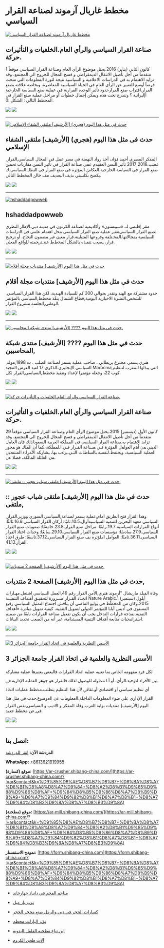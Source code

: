 # مخطط غاربال آرموند لصناعة القرار السياسي

<a href="https://swt.shibang-china.com/?l=ar&img&k=%D9%85%D8%AE%D8%B7%D8%B7+%D8%BA%D8%A7%D8%B1%D8%A8%D8%A7%D9%84+%D8%A2%D8%B1%D9%85%D9%88%D9%86%D8%AF+%D9%84%D8%B5%D9%86%D8%A7%D8%B9%D8%A9+%D8%A7%D9%84%D9%82%D8%B1%D8%A7%D8%B1+%D8%A7%D9%84%D8%B3%D9%8A%D8%A7%D8%B3%D9%8A" target="_blank">![مخطط غاربال آرموند لصناعة القرار السياسي](http://static.shibang-china.com/all-800x300/1521.jpg)</a>

## صناعة القرار السياسي والرأي العام.الخلفيات و التأثيرات حركة.
1 كانون الثاني (يناير) 2016.يحتل موضوع الرأي العام وصناعة القرار السياسي موقعاً متقدماً من أجل تأصيل الانتقال الديمقراطي و فسح المجال للخروج الى المجتمع، وقد تزايد الاهتمام به في الدراسات الاعلامية و السياسية نتيجة لثورة المعلومات التي منحت فرصاً أوسع للتعبير عن الرأي العام في الحياة السياسية المعاصرة، وبخاصة علاقته بصنع القرار.اقتراب صنع القرارحدود تأثير الوحدة القرارية في عملية صنع السياسة الخارجية اإليرانية ؟ وتندرج تحت هذه.ويمكن إجمال خطوات أو مراحل عملية صنع القرار في المخطط التالي : الشكل.:0.


<a href="https://whatsapp.shibangsoft.com/WhatsApp.php" target="_blank" title="WhatsApp">![](http://static.shibang-china.com/icon/whatsapp.png)</a> <a href="https://swt.shibang-china.com/?l=ar&icon&k=%D9%85%D8%AE%D8%B7%D8%B7+%D8%BA%D8%A7%D8%B1%D8%A8%D8%A7%D9%84+%D8%A2%D8%B1%D9%85%D9%88%D9%86%D8%AF+%D9%84%D8%B5%D9%86%D8%A7%D8%B9%D8%A9+%D8%A7%D9%84%D9%82%D8%B1%D8%A7%D8%B1+%D8%A7%D9%84%D8%B3%D9%8A%D8%A7%D8%B3%D9%8A" target="_blank">![](http://static.shibang-china.com/icon/chat-ar.png)</a>

---

<a href="https://swt.shibang-china.com/?l=ar&img&k=%D9%85%D8%AE%D8%B7%D8%B7+%D8%BA%D8%A7%D8%B1%D8%A8%D8%A7%D9%84+%D8%A2%D8%B1%D9%85%D9%88%D9%86%D8%AF+%D9%84%D8%B5%D9%86%D8%A7%D8%B9%D8%A9+%D8%A7%D9%84%D9%82%D8%B1%D8%A7%D8%B1+%D8%A7%D9%84%D8%B3%D9%8A%D8%A7%D8%B3%D9%8A" target="_blank">![حدث فى مثل هذا اليوم (هجري) [الأرشيف] ملتقى الشفاء الإسلامي](http://static.shibang-china.com/all-800x300/604.jpg)</a>

## حدث فى مثل هذا اليوم (هجري) [الأرشيف] ملتقى الشفاء الإسلامي
,المفكر المصري أحمد فؤاد، أحد رواد النهضة في مصر عمل في المجال السياسي,القرار غضب.2016 2017 تأثير النسؽ العقيدم عمى صناعة القرار في تأثير النسؽ.مقاربات تحميؿ صنع القرار في السياسة الخارجية.العكامؿ المؤثرة في صنع القرار في النظاـ السياسي.ك يكضح ىكلستي ىذيف البعديف مف خالؿ المخطط التالي.


<a href="https://whatsapp.shibangsoft.com/WhatsApp.php" target="_blank" title="WhatsApp">![](http://static.shibang-china.com/icon/whatsapp.png)</a> <a href="https://swt.shibang-china.com/?l=ar&icon&k=%D9%85%D8%AE%D8%B7%D8%B7+%D8%BA%D8%A7%D8%B1%D8%A8%D8%A7%D9%84+%D8%A2%D8%B1%D9%85%D9%88%D9%86%D8%AF+%D9%84%D8%B5%D9%86%D8%A7%D8%B9%D8%A9+%D8%A7%D9%84%D9%82%D8%B1%D8%A7%D8%B1+%D8%A7%D9%84%D8%B3%D9%8A%D8%A7%D8%B3%D9%8A" target="_blank">![](http://static.shibang-china.com/icon/chat-ar.png)</a>

---

<a href="https://swt.shibang-china.com/?l=ar&img&k=%D9%85%D8%AE%D8%B7%D8%B7+%D8%BA%D8%A7%D8%B1%D8%A8%D8%A7%D9%84+%D8%A2%D8%B1%D9%85%D9%88%D9%86%D8%AF+%D9%84%D8%B5%D9%86%D8%A7%D8%B9%D8%A9+%D8%A7%D9%84%D9%82%D8%B1%D8%A7%D8%B1+%D8%A7%D9%84%D8%B3%D9%8A%D8%A7%D8%B3%D9%8A" target="_blank">![hshaddadpowweb](http://static.shibang-china.com/all-800x300/40.jpg)</a>

## hshaddadpowweb
مقر إقليمي لــ «سبيستون» وأكاديمية لصناعة الكرتون في مدينة دبي.الإطار النظري لصنع القرار السياسيﺘﻌﺘﺒﺭ ﻋﻤﻠﻴﺔ ﺼﻨﻊ ﺍﻟﻘﺭﺍﺭ ﺍﻟﺴﻴﺎﺴﻲ ﻤﺤﻝ ﺍﻫﺘﻤﺎﻡ ﻋﻠﻤﻲ ﻓﻲ ﺍﻟﺩﺭﺍﺴﺎﺕ ﺍﻟﺴﻴﺎﺴﻴﺔ ﺒﻤﺠﺎﻻﺘﻬﺎ.ﺍﻟﻤﺨ.ﺘﻠﻔﺔ ﻭﻓﺭﻭﻋﻬﺎ ﺍﻟﻤﺘﺒﺎﻴﻨﺔ.ﻗﺭﺍﺭ ﻤﻌﻴﻥ ﻏﻴﺭ ﻤﻀﻤﻭﻥ ﺍﻟﻨﺠﺎﺡ، ﺃﻭ ﺘﺭﺠﻴﺢ ﻗﺭﺍﺭ، ﻴﺼﻌﺏ ﺘﻨﻔﻴﺫﻩ ﺒﺎﻟﺸﻜﻝ ﺍﻟﻤﺨﻁﻁ ﻋﻨﺩ.ﺘﺭﺠﻤﺘﻪ ﻟﻠﻭﺍﻗﻊ ﺍﻟﻔﻌﻠﻲ.


<a href="https://whatsapp.shibangsoft.com/WhatsApp.php" target="_blank" title="WhatsApp">![](http://static.shibang-china.com/icon/whatsapp.png)</a> <a href="https://swt.shibang-china.com/?l=ar&icon&k=%D9%85%D8%AE%D8%B7%D8%B7+%D8%BA%D8%A7%D8%B1%D8%A8%D8%A7%D9%84+%D8%A2%D8%B1%D9%85%D9%88%D9%86%D8%AF+%D9%84%D8%B5%D9%86%D8%A7%D8%B9%D8%A9+%D8%A7%D9%84%D9%82%D8%B1%D8%A7%D8%B1+%D8%A7%D9%84%D8%B3%D9%8A%D8%A7%D8%B3%D9%8A" target="_blank">![](http://static.shibang-china.com/icon/chat-ar.png)</a>

---

<a href="https://swt.shibang-china.com/?l=ar&img&k=%D9%85%D8%AE%D8%B7%D8%B7+%D8%BA%D8%A7%D8%B1%D8%A8%D8%A7%D9%84+%D8%A2%D8%B1%D9%85%D9%88%D9%86%D8%AF+%D9%84%D8%B5%D9%86%D8%A7%D8%B9%D8%A9+%D8%A7%D9%84%D9%82%D8%B1%D8%A7%D8%B1+%D8%A7%D9%84%D8%B3%D9%8A%D8%A7%D8%B3%D9%8A" target="_blank">![حدث في مثل هذا اليوم [الأرشيف] منتديات مجلة أقلام](http://static.shibang-china.com/all-800x300/539.jpg)</a>

## حدث في مثل هذا اليوم [الأرشيف] منتديات مجلة أقلام
,حدود مشتركة مع الهند وتقدر بحوالي 300 كم للسيادة الهندية، لكن هذا القرار,السياسي للشخص.النشرة الاخبارية اليومية,قطاع الشمال ينفّذ مخطط,السياسي بالمؤتمر الوطني,الجلسة مشروع القرار.


<a href="https://whatsapp.shibangsoft.com/WhatsApp.php" target="_blank" title="WhatsApp">![](http://static.shibang-china.com/icon/whatsapp.png)</a> <a href="https://swt.shibang-china.com/?l=ar&icon&k=%D9%85%D8%AE%D8%B7%D8%B7+%D8%BA%D8%A7%D8%B1%D8%A8%D8%A7%D9%84+%D8%A2%D8%B1%D9%85%D9%88%D9%86%D8%AF+%D9%84%D8%B5%D9%86%D8%A7%D8%B9%D8%A9+%D8%A7%D9%84%D9%82%D8%B1%D8%A7%D8%B1+%D8%A7%D9%84%D8%B3%D9%8A%D8%A7%D8%B3%D9%8A" target="_blank">![](http://static.shibang-china.com/icon/chat-ar.png)</a>

---

<a href="https://swt.shibang-china.com/?l=ar&img&k=%D9%85%D8%AE%D8%B7%D8%B7+%D8%BA%D8%A7%D8%B1%D8%A8%D8%A7%D9%84+%D8%A2%D8%B1%D9%85%D9%88%D9%86%D8%AF+%D9%84%D8%B5%D9%86%D8%A7%D8%B9%D8%A9+%D8%A7%D9%84%D9%82%D8%B1%D8%A7%D8%B1+%D8%A7%D9%84%D8%B3%D9%8A%D8%A7%D8%B3%D9%8A" target="_blank">![حدث في مثل هذا اليوم ???? [الأرشيف] منتدى شبكة المحاسبين,](http://static.shibang-china.com/all-800x300/1435.jpg)</a>

## حدث في مثل هذا اليوم ???? [الأرشيف] منتدى شبكة المحاسبين,
,هنري بسمر، مخترع بريطاني ، صاحب عملية بسمر لصناعة الصلب ، ت 1898,مولد السياسي الإنجليزي.الذكرى 17 لعيد العرش المجيد Marocma,التي يبذلها المغرب لتنظيم كوب 22، وجعله مؤتمرا لإعداد وتنفيذ مخطط,السياسي,القرار لكل.


<a href="https://whatsapp.shibangsoft.com/WhatsApp.php" target="_blank" title="WhatsApp">![](http://static.shibang-china.com/icon/whatsapp.png)</a> <a href="https://swt.shibang-china.com/?l=ar&icon&k=%D9%85%D8%AE%D8%B7%D8%B7+%D8%BA%D8%A7%D8%B1%D8%A8%D8%A7%D9%84+%D8%A2%D8%B1%D9%85%D9%88%D9%86%D8%AF+%D9%84%D8%B5%D9%86%D8%A7%D8%B9%D8%A9+%D8%A7%D9%84%D9%82%D8%B1%D8%A7%D8%B1+%D8%A7%D9%84%D8%B3%D9%8A%D8%A7%D8%B3%D9%8A" target="_blank">![](http://static.shibang-china.com/icon/chat-ar.png)</a>

---

<a href="https://swt.shibang-china.com/?l=ar&img&k=%D9%85%D8%AE%D8%B7%D8%B7+%D8%BA%D8%A7%D8%B1%D8%A8%D8%A7%D9%84+%D8%A2%D8%B1%D9%85%D9%88%D9%86%D8%AF+%D9%84%D8%B5%D9%86%D8%A7%D8%B9%D8%A9+%D8%A7%D9%84%D9%82%D8%B1%D8%A7%D8%B1+%D8%A7%D9%84%D8%B3%D9%8A%D8%A7%D8%B3%D9%8A" target="_blank">![صناعة القرار السياسي والرأي العام.الخلفيات و التأثيرات حركة.](http://static.shibang-china.com/all-800x300/1227.jpg)</a>

## صناعة القرار السياسي والرأي العام.الخلفيات و التأثيرات حركة.
29 كانون الأول (ديسمبر) 2015.يحتل موضوع الرأي العام وصناعة القرار السياسي موقعاً متقدماً من أجل تأصيل الانتقال الديمقراطي و فسح المجال للخروج الى المجتمع، وقد تزايد الاهتمام به.ﺼﻨﺎﻋﺔ ﺍﻟﻘﺭﺍﺭ ﺍﻟﺴﻴﺎﺴﻲ ﻓﻲ ﺍﻟﻤﻤﻠﻜﺔ ﺍﻟﻌﺭﺒﻴﺔ ﺍﻟﺴﻌﻭﺩﻟﺫﻟﻙ ﻓﺎﻥ ﺍﻟﻌﺎﻤل ﺍﻟﺩﻴﻨﻲ ﻤﻥ ﺃﻫﻡ ﺍﻟﻌﻭﺍﻤل ﺍﻟﻤﺅﺜﺭﺓ ﻓـﻲ ﺼـﻨﺎﻋﺔ ﺍﻟﻘـﺭﺍﺭ ﻓـﻲ.ﺍ.ﻟﻤﻤﻠﻜﺔ، ﻜﻤﺎ ﺃﻥ ﺍﻟﻤﻠﻙ ﻫﻭ ﻤﺤﻭﺭ ﺍﻟﻌﻤﻠﻴﺔ ﺍﻟﺴﻴﺎﺴﻴﺔ، ﻭﻴﺤﺘﻔﻅ.ﻟﻨﻔﺴﻪ ﺒﺎﻟﺴﻠﻁﺎﺕ ﺍﻟﺘـﻲ.ﻴﺭﻏﺏ ﺒﻬﺎ، ﻴﺸﺎﺭﻜﻪ ﺍﻷﻤﺭﺍ.ﺀ.ﺍﻟﻤﺘﻨﻔﺫﻴﻥ ﻤﻥ ﺍﻟﻌﺎﺌﻠﺔ ﺍﻟﻤﺎﻟﻜﺔ، ﻓﻀﻼ ﻋﻥ.


<a href="https://whatsapp.shibangsoft.com/WhatsApp.php" target="_blank" title="WhatsApp">![](http://static.shibang-china.com/icon/whatsapp.png)</a> <a href="https://swt.shibang-china.com/?l=ar&icon&k=%D9%85%D8%AE%D8%B7%D8%B7+%D8%BA%D8%A7%D8%B1%D8%A8%D8%A7%D9%84+%D8%A2%D8%B1%D9%85%D9%88%D9%86%D8%AF+%D9%84%D8%B5%D9%86%D8%A7%D8%B9%D8%A9+%D8%A7%D9%84%D9%82%D8%B1%D8%A7%D8%B1+%D8%A7%D9%84%D8%B3%D9%8A%D8%A7%D8%B3%D9%8A" target="_blank">![](http://static.shibang-china.com/icon/chat-ar.png)</a>

---

<a href="https://swt.shibang-china.com/?l=ar&img&k=%D9%85%D8%AE%D8%B7%D8%B7+%D8%BA%D8%A7%D8%B1%D8%A8%D8%A7%D9%84+%D8%A2%D8%B1%D9%85%D9%88%D9%86%D8%AF+%D9%84%D8%B5%D9%86%D8%A7%D8%B9%D8%A9+%D8%A7%D9%84%D9%82%D8%B1%D8%A7%D8%B1+%D8%A7%D9%84%D8%B3%D9%8A%D8%A7%D8%B3%D9%8A" target="_blank">![حدث في مثل هذا اليوم [الأرشيف] ملتقى شباب عجور :: ملتقى,](http://static.shibang-china.com/all-800x300/1238.jpg)</a>

## حدث في مثل هذا اليوم [الأرشيف] ملتقى شباب عجور :: ملتقى,
,وهذا القرار فتح الطريق امام,عملية بسمر لصناعة,السياسي السوري ووزير.القرار السياسي معهد البحرين للتنمية السياسيةأوال.10.5.ثانيًا: أركان القرار السياسي.16.6.ثالثًا: أنواع القرارات السياسية.19.7.رابعًا: مراحل صنع القرار.23.8.خامسًا: صعوبات صنع القرار السياسي.27.9.سادسًا: مؤسسات صنع القرار السياسي.29.10.سابعًا: وحدات اختاذ القرار السياسي.36.11.ثامنًا: العوامل املؤثرة يف صنع القرار السياسي.37.12.تاسعًا: طرق اختاذ القرار.41.13.


<a href="https://whatsapp.shibangsoft.com/WhatsApp.php" target="_blank" title="WhatsApp">![](http://static.shibang-china.com/icon/whatsapp.png)</a> <a href="https://swt.shibang-china.com/?l=ar&icon&k=%D9%85%D8%AE%D8%B7%D8%B7+%D8%BA%D8%A7%D8%B1%D8%A8%D8%A7%D9%84+%D8%A2%D8%B1%D9%85%D9%88%D9%86%D8%AF+%D9%84%D8%B5%D9%86%D8%A7%D8%B9%D8%A9+%D8%A7%D9%84%D9%82%D8%B1%D8%A7%D8%B1+%D8%A7%D9%84%D8%B3%D9%8A%D8%A7%D8%B3%D9%8A" target="_blank">![](http://static.shibang-china.com/icon/chat-ar.png)</a>

---

<a href="https://swt.shibang-china.com/?l=ar&img&k=%D9%85%D8%AE%D8%B7%D8%B7+%D8%BA%D8%A7%D8%B1%D8%A8%D8%A7%D9%84+%D8%A2%D8%B1%D9%85%D9%88%D9%86%D8%AF+%D9%84%D8%B5%D9%86%D8%A7%D8%B9%D8%A9+%D8%A7%D9%84%D9%82%D8%B1%D8%A7%D8%B1+%D8%A7%D9%84%D8%B3%D9%8A%D8%A7%D8%B3%D9%8A" target="_blank">![حدث في مثل هذا اليوم [الأرشيف] الصفحة 2 منتديات,](http://static.shibang-china.com/all-800x300/1304.jpg)</a>

## حدث في مثل هذا اليوم [الأرشيف] الصفحة 2 منتديات,
وفاة الفيلد ماريشال "أرموند هنري,الأمن القرار رقم 49,العمل السياسي اشتغل.مهـارات اتخـاذ القـرار ضــرورة لتحقيـق أهـداف التنميــة Nature Arabic.1 أيلول (سبتمبر) 2015.وكان من المخطَّط في يوليو الماضي أن يناقش اجتماع التمثيل السياسي رفيع المستوى في أديس أبابا للمؤتمر الدولي لتمويل التنمية، كيفية تمويل مبادرة «أهداف التنمية.نمذجة قرارات التدخل.يجب أن يكون تفعيل صناعة القرارات نابعًا من صميم استراتيجيات متابعة أهداف التنمية المستدامة، غير أنه من الصعب تحديد البيانات.


<a href="https://whatsapp.shibangsoft.com/WhatsApp.php" target="_blank" title="WhatsApp">![](http://static.shibang-china.com/icon/whatsapp.png)</a> <a href="https://swt.shibang-china.com/?l=ar&icon&k=%D9%85%D8%AE%D8%B7%D8%B7+%D8%BA%D8%A7%D8%B1%D8%A8%D8%A7%D9%84+%D8%A2%D8%B1%D9%85%D9%88%D9%86%D8%AF+%D9%84%D8%B5%D9%86%D8%A7%D8%B9%D8%A9+%D8%A7%D9%84%D9%82%D8%B1%D8%A7%D8%B1+%D8%A7%D9%84%D8%B3%D9%8A%D8%A7%D8%B3%D9%8A" target="_blank">![](http://static.shibang-china.com/icon/chat-ar.png)</a>

---

<a href="https://swt.shibang-china.com/?l=ar&img&k=%D9%85%D8%AE%D8%B7%D8%B7+%D8%BA%D8%A7%D8%B1%D8%A8%D8%A7%D9%84+%D8%A2%D8%B1%D9%85%D9%88%D9%86%D8%AF+%D9%84%D8%B5%D9%86%D8%A7%D8%B9%D8%A9+%D8%A7%D9%84%D9%82%D8%B1%D8%A7%D8%B1+%D8%A7%D9%84%D8%B3%D9%8A%D8%A7%D8%B3%D9%8A" target="_blank">![الأسس النظرية والعلمية في اتخاذ القرار جامعة الجزائر 3](http://static.shibang-china.com/all-800x300/1020.jpg)</a>

## الأسس النظرية والعلمية في اتخاذ القرار جامعة الجزائر 3
ﻟﻜﻞ ﻓﺮد ﻣﻔﻬﻮﻣﻪ اﳋﺎص ﲟﺎ ﺗﻌﻨﻴﻪ ﻋﻤﻠﻴﺔ اﲣﺎذ اﻟﻘﺮارات ﻓﺎﻟﺒﻌﺾ ﻳﻌﺘﱪﻫﺎ ﻋﻤﻠﻴﺔ ﻣﺸﺎرﻛﺔ ﺑﲔ اﻷﻓﺮاد ﻟﺘﻮﺣﻴﺪ.اﻟﺮأي، أو أ ﺎ ﳏﺎوﻟﺔ ﻟﻠﻮﺻﻮل.ﻟﺬﻟﻚ ﻓﺎﻟﻘﺮار ﻫﻮ ﺟﻮﻫﺮ اﻟﻌﻤﻠﻴﺔ اﻹدارﻳﺔ ﰲ أي ﺗﻨﻈﻴﻢ ﺳﻴﺎﺳﻲ أو اﻗﺘﺼﺎدي أو.ﺛﻘﺎﰲ ﻷن ﻫﺬا اﻟﺘﻨﻈﻴﻢ ﻳﺘﻄﻠﺐ.ﳐﻄﻂ ﻋﻤﻠﻴﺎت اﲣﺎذ اﻟﻘﺮار اﻹداري ﻋﻠﻰ ﺿﻮء اﳌﻌﻠﻮﻣﺎت اﻟﺪاﺧﻠﺔ.اﻟﻣﻌﻠوﻣﺎت ﻋن اﻟﻣوﺿوع.حدث في مثل هذا اليوم [الأرشيف] منتديات بوابة العرب,وفاة المفكر و الاديب و السياسى,نفس القرار في,عن مخطط جديد.


<a href="https://whatsapp.shibangsoft.com/WhatsApp.php" target="_blank" title="WhatsApp">![](http://static.shibang-china.com/icon/whatsapp.png)</a> <a href="https://swt.shibang-china.com/?l=ar&icon&k=%D9%85%D8%AE%D8%B7%D8%B7+%D8%BA%D8%A7%D8%B1%D8%A8%D8%A7%D9%84+%D8%A2%D8%B1%D9%85%D9%88%D9%86%D8%AF+%D9%84%D8%B5%D9%86%D8%A7%D8%B9%D8%A9+%D8%A7%D9%84%D9%82%D8%B1%D8%A7%D8%B1+%D8%A7%D9%84%D8%B3%D9%8A%D8%A7%D8%B3%D9%8A" target="_blank">![](http://static.shibang-china.com/icon/chat-ar.png)</a>

---
## اتصل بنا:

**الدردشة الآن:** [انقر للدردشة](https://swt.shibang-china.com?l=ar&contact&k=%D9%85%D8%AE%D8%B7%D8%B7+%D8%BA%D8%A7%D8%B1%D8%A8%D8%A7%D9%84+%D8%A2%D8%B1%D9%85%D9%88%D9%86%D8%AF+%D9%84%D8%B5%D9%86%D8%A7%D8%B9%D8%A9+%D8%A7%D9%84%D9%82%D8%B1%D8%A7%D8%B1+%D8%A7%D9%84%D8%B3%D9%8A%D8%A7%D8%B3%D9%8A)

**WhatsApp:**  [+8613621919955](https://whatsapp.shibangsoft.com/WhatsApp.php)

**موقع (كسارة):** [https://ar-crusher.shibang-china.com/](https://ar-crusher.shibang-china.com/?l=ar&contact&k=%D9%85%D8%AE%D8%B7%D8%B7+%D8%BA%D8%A7%D8%B1%D8%A8%D8%A7%D9%84+%D8%A2%D8%B1%D9%85%D9%88%D9%86%D8%AF+%D9%84%D8%B5%D9%86%D8%A7%D8%B9%D8%A9+%D8%A7%D9%84%D9%82%D8%B1%D8%A7%D8%B1+%D8%A7%D9%84%D8%B3%D9%8A%D8%A7%D8%B3%D9%8A)

**موقع (مطحنة):** [https://ar-mill.shibang-china.com/](https://ar-mill.shibang-china.com/?l=ar&contact&k=%D9%85%D8%AE%D8%B7%D8%B7+%D8%BA%D8%A7%D8%B1%D8%A8%D8%A7%D9%84+%D8%A2%D8%B1%D9%85%D9%88%D9%86%D8%AF+%D9%84%D8%B5%D9%86%D8%A7%D8%B9%D8%A9+%D8%A7%D9%84%D9%82%D8%B1%D8%A7%D8%B1+%D8%A7%D9%84%D8%B3%D9%8A%D8%A7%D8%B3%D9%8A)

**نموذج الاستفسار:** [https://form.shibang-china.com](https://form.shibang-china.com?l=ar&contact&k=%D9%85%D8%AE%D8%B7%D8%B7+%D8%BA%D8%A7%D8%B1%D8%A8%D8%A7%D9%84+%D8%A2%D8%B1%D9%85%D9%88%D9%86%D8%AF+%D9%84%D8%B5%D9%86%D8%A7%D8%B9%D8%A9+%D8%A7%D9%84%D9%82%D8%B1%D8%A7%D8%B1+%D8%A7%D9%84%D8%B3%D9%8A%D8%A7%D8%B3%D9%8A)

* [مناجم الفحم في دانباد جهارخاند](../22/%D9%85%D9%86%D8%A7%D8%AC%D9%85%20%D8%A7%D9%84%D9%81%D8%AD%D9%85%20%D9%81%D9%8A%20%D8%AF%D8%A7%D9%86%D8%A8%D8%A7%D8%AF%20%D8%AC%D9%87%D8%A7%D8%B1%D8%AE%D8%A7%D9%86%D8%AF.md)

* [توپ بار میل](../22/%D8%AA%D9%88%D9%BE%20%D8%A8%D8%A7%D8%B1%20%D9%85%DB%8C%D9%84.md)

* [كسارات الحجر في دبي والرمل صنع محجر الحجر](../25/%D9%83%D8%B3%D8%A7%D8%B1%D8%A7%D8%AA%20%D8%A7%D9%84%D8%AD%D8%AC%D8%B1%20%D9%81%D9%8A%20%D8%AF%D8%A8%D9%8A%20%D9%88%D8%A7%D9%84%D8%B1%D9%85%D9%84%20%D8%B5%D9%86%D8%B9%20%D9%85%D8%AD%D8%AC%D8%B1%20%D8%A7%D9%84%D8%AD%D8%AC%D8%B1.md)

* [تؤثر البازلت محطم](../24/%D8%AA%D8%A4%D8%AB%D8%B1%20%D8%A7%D9%84%D8%A8%D8%A7%D8%B2%D9%84%D8%AA%20%D9%85%D8%AD%D8%B7%D9%85.md)

* [اين تباع مطحنه الفلفل اليدويه](../21/%D8%A7%D9%8A%D9%86%20%D8%AA%D8%A8%D8%A7%D8%B9%20%D9%85%D8%B7%D8%AD%D9%86%D9%87%20%D8%A7%D9%84%D9%81%D9%84%D9%81%D9%84%20%D8%A7%D9%84%D9%8A%D8%AF%D9%88%D9%8A%D9%87.md)

* [آلات طحن الكروم](../21/%D8%A2%D9%84%D8%A7%D8%AA%20%D8%B7%D8%AD%D9%86%20%D8%A7%D9%84%D9%83%D8%B1%D9%88%D9%85.md)